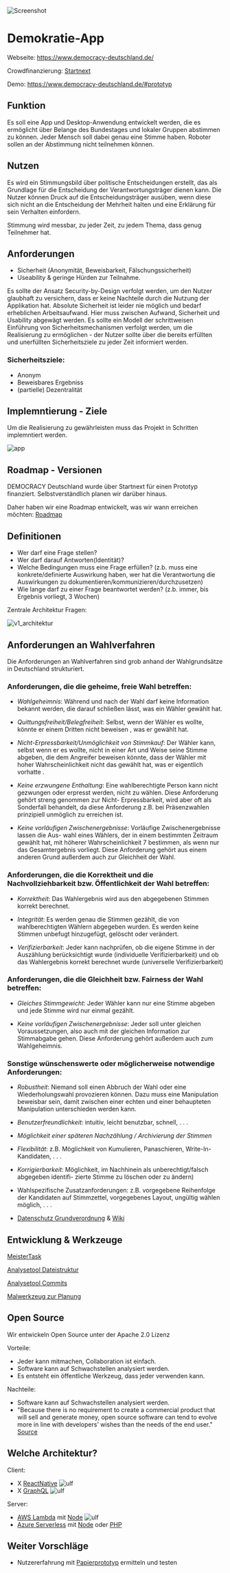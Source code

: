 

![Screenshot](https://www.democracy-deutschland.de/files/images/forfb2.png)

# Demokratie-App

Webseite: https://www.democracy-deutschland.de/

Crowdfinanzierung: [Startnext](https://www.startnext.com/democracy)

Demo: https://www.democracy-deutschland.de/#prototyp

## Funktion

Es soll eine App und Desktop-Anwendung entwickelt werden, die es ermöglicht über Belange des Bundestages und lokaler Gruppen abstimmen zu können. Jeder Mensch soll dabei genau eine Stimme haben. Roboter sollen an der Abstimmung nicht teilnehmen können.

## Nutzen

Es wird ein Stimmungsbild über politische Entscheidungen erstellt, das als Grundlage für die Entscheidung der Verantwortungsträger dienen kann. Die Nutzer können Druck auf die Entscheidungsträger ausüben, wenn diese sich nicht an die Entscheidung der Mehrheit halten und eine Erklärung für sein Verhalten einfordern.

Stimmung wird messbar, zu jeder Zeit, zu jedem Thema, dass genug Teilnehmer hat.

## Anforderungen

- Sicherheit (Anonymität, Beweisbarkeit, Fälschungssicherheit)
- Useability & geringe Hürden zur Teilnahme.

Es sollte der Ansatz Security-by-Design verfolgt werden, um den Nutzer glaubhaft zu versichern, dass er keine Nachteile durch die Nutzung der Applikation hat. Absolute Sicherheit ist leider nie möglich und bedarf erheblichen Arbeitsaufwand. Hier muss zwischen Aufwand, Sicherheit und Usability abgewägt werden. Es sollte ein Modell der schrittweisen Einführung von Sicherheitsmechanismen verfolgt werden, um die Realisierung zu ermöglichen - der Nutzer sollte über die bereits erfüllten und unerfüllten Sicherheitsziele zu jeder Zeit informiert werden.

### Sicherheitsziele:
- Anonym
- Beweisbares Ergebniss
- (partielle) Dezentralität

## Implemntierung - Ziele

Um die Realisierung zu gewährleisten muss das Projekt in Schritten implemntiert werden.

![app](https://github.com/demokratie-live/democracy-assets/blob/master/docu/api_structure_app.png)

## Roadmap - Versionen

DEMOCRACY Deutschland wurde über Startnext für einen Prototyp finanziert. Selbstverständlich planen wir darüber hinaus.

Daher haben wir eine Roadmap entwickelt, was wir wann erreichen möchten: [Roadmap](https://github.com/demokratie-live/democracy-app/wiki/Roadmap)
 
## Definitionen

 - Wer darf eine Frage stellen?
 - Wer darf darauf Antworten(Identität)?
 - Welche Bedingungen muss eine Frage erfüllen? (z.b. muss eine konkrete/definierte Auswirkung haben, wer hat die Verantwortung die Auswirkungen zu dokumentieren/kommunizieren/durchzusetzen)
 - Wie lange darf zu einer Frage beantwortet werden? (z.b. immer, bis Ergebnis vorliegt, 3 Wochen)
 
 Zentrale Architektur Fragen:

![v1_architektur](https://github.com/demokratie-live/demokratie-app/blob/master/doc/diagram/Server-Client%20Architektur.png)
 
## Anforderungen an Wahlverfahren

  Die  Anforderungen an Wahlverfahren sind grob anhand der Wahlgrundsätze in Deutschland
  strukturiert.


### Anforderungen, die die geheime, freie Wahl betreffen:

   - *Wahlgeheimnis*: Während und nach der Wahl darf keine Information bekannt werden, die
   darauf schließen lässt, was ein Wähler gewählt hat.

   - *Quittungsfreiheit/Belegfreiheit*: Selbst, wenn der Wähler es wollte, könnte er einem Dritten nicht beweisen , was er gewählt hat.

   - *Nicht-Erpressbarkeit/Unmöglichkeit von Stimmkauf*: Der Wähler kann, selbst wenn
   er es wollte, nicht in einer Art und Weise seine Stimme abgeben, die dem Angreifer beweisen
   könnte, dass der Wähler mit hoher Wahrscheinlichkeit nicht das gewählt hat, was er eigentlich
   vorhatte .

   - *Keine erzwungene Enthaltung*: Eine wahlberechtigte Person kann nicht gezwungen oder
   erpresst werden, nicht zu wählen. Diese Anforderung gehört streng genommen zur Nicht-
   Erpressbarkeit, wird aber oft als Sonderfall behandelt, da diese Anforderung z.B. bei Präsenzwahlen prinzipiell unmöglich zu erreichen ist.

   - *Keine vorläufigen Zwischenergebnisse*: Vorläufige Zwischenergebnisse lassen die Aus-
   wahl eines Wählers, der in einem bestimmten Zeitraum gewählt hat, mit höherer Wahrscheinlichkeit 7 bestimmen, als wenn nur das Gesamtergebnis vorliegt. Diese Anforderung
   gehört aus einem anderen Grund außerdem auch zur Gleichheit der Wahl.

### Anforderungen, die die Korrektheit und die Nachvollziehbarkeit bzw. Öffentlichkeit der Wahl betreffen:

   - *Korrektheit*: Das Wahlergebnis wird aus den abgegebenen Stimmen korrekt berechnet.

   - *Integrität*: Es werden genau die Stimmen gezählt, die von wahlberechtigten Wählern abgegeben wurden. Es werden keine Stimmen unbefugt hinzugefügt, gelöscht oder verändert.

   - *Verifizierbarkeit*: Jeder kann nachprüfen, ob die eigene Stimme in der Auszählung berücksichtigt wurde (individuelle Verifizierbarkeit) und ob das Wahlergebnis korrekt berechnet
   wurde (universelle Verifizierbarkeit)

### Anforderungen, die die Gleichheit bzw. Fairness der Wahl betreffen:

   - *Gleiches Stimmgewicht*: Jeder Wähler kann nur eine Stimme abgeben und jede Stimme
   wird nur einmal gezählt. 

   - *Keine vorläufigen Zwischenergebnisse*: Jeder soll unter gleichen Voraussetzungen, also auch mit der gleichen Information zur Stimmabgabe gehen. Diese Anforderung gehört
   außerdem auch zum Wahlgeheimnis.

### Sonstige wünschenswerte oder möglicherweise notwendige Anforderungen:

   - *Robustheit*: Niemand soll einen Abbruch der Wahl oder eine Wiederholungswahl provozieren können. Dazu muss eine Manipulation beweisbar sein, damit zwischen einer echten und
   einer behaupteten Manipulation unterschieden werden kann.

   - *Benutzerfreundlichkeit*: intuitiv, leicht benutzbar, schnell, . . .

   - *Möglichkeit einer späteren Nachzählung / Archivierung der Stimmen*

   - *Flexibilität*: z.B. Möglichkeit von Kumulieren, Panaschieren, Write-In-Kandidaten, . . .

   - *Korrigierbarkeit*: Möglichkeit, im Nachhinein als unberechtigt/falsch abgegeben identifi-
   zierte Stimme zu löschen oder zu ändern)

   - Wahlspezifische Zusatzanforderungen: z.B. vorgegebene Reihenfolge der Kandidaten
   auf Stimmzettel, vorgegebenes Layout, ungültig wählen möglich, . . .
   
   - [Datenschutz Grundverordnung](https://dsgvo-gesetz.de/) & [Wiki](https://de.wikipedia.org/wiki/Datenschutz-Grundverordnung)
   
## Entwicklung & Werkzeuge

[MeisterTask](https://www.meistertask.com/app/project/p7zXoSfq/demokratie)

[Analysetool Dateistruktur](https://veniversum.me/git-visualizer/?owner=demokratie-live&repo=demokratie-app)

[Analysetool Commits](http://ghv.artzub.com/#repo=demokratie-app&climit=10000&user=demokratie-live)

[Malwerkzeug zur Planung](https://www.draw.io/)

## Open Source

Wir entwickeln Open Source unter der Apache 2.0 Lizenz

Vorteile:
- Jeder kann mitmachen, Collaboration ist einfach.
- Software kann auf Schwachstellen analysiert werden.
- Es entsteht ein öffentliche Werkzeug, dass jeder verwenden kann.

Nachteile:
- Software kann auf Schwachstellen analysiert werden.
- "Because there is no requirement to create a commercial product that will sell and generate money, open source software can tend to evolve more in line with developers’ wishes than the needs of the end user." [Source](http://entrepreneurhandbook.co.uk/open-source-software/)

## Welche Architektur?

Client:
- X [ReactNative](http://www.reactnative.com/) ![ulf](https://avatars3.githubusercontent.com/u/1238238?v=4&s=16)
- X [GraphQL](http://graphql.org/) ![ulf](https://avatars3.githubusercontent.com/u/1238238?v=4&s=16)

Server:
- [AWS Lambda](https://aws.amazon.com/de/lambda/details/) mit [Node](https://nodejs.org) ![ulf](https://avatars3.githubusercontent.com/u/1238238?v=4&s=16)
- [Azure Serverless](https://azure.microsoft.com/en-us/overview/serverless-computing/) mit [Node](https://nodejs.org) oder [PHP](https://php.net)

## Weiter Vorschläge

- Nutzererfahrung mit [Papierprototyp](https://de.wikipedia.org/wiki/Paper_Prototyping) ermitteln und testen
